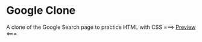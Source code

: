 #   Google Clone
A clone of the Google Search page to practice HTML with CSS
===> [Preview](https://canti21.github.io/GoogleClone/) <===

